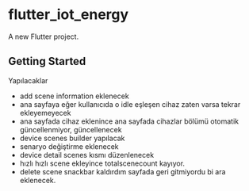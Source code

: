 # flutter_iot_energy

A new Flutter project.

## Getting Started
Yapılacaklar
- add scene information eklenecek
- ana sayfaya eğer kullanıcıda o idle eşleşen cihaz zaten varsa tekrar ekleyemeyecek
- ana sayfada cihaz eklenince ana sayfada cihazlar bölümü otomatik güncellenmiyor, güncellenecek
- device scenes builder yapılacak
- senaryo değiştirme eklenecek
- device detail scenes kısmı düzenlenecek
- hızlı hızlı scene ekleyince totalscenecount kayıyor.
- delete scene snackbar kaldırdım sayfada geri gitmiyordu bi ara eklenecek.